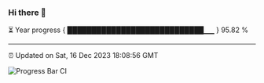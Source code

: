 ### Hi there 👋

⏳ Year progress { ████████████████████████████▁▁ } 95.82 %

---

⏰ Updated on Sat, 16 Dec 2023 18:08:56 GMT

![Progress Bar CI](https://github.com/Shyam-Makwana/GitHub-Actions-Demo/workflows/Progress%20Bar%20CI/badge.svg)
